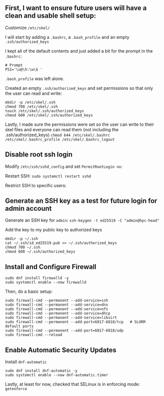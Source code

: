 ## First, I want to ensure future users will have a clean and usable shell setup:

Customize `/etc/skel/`

I will start by adding a `.bashrc`,  a `.bash_profile` and an empty `.ssh/authorized_keys`

I kept all of the default contents and just added a bit for the prompt in the `.bashrc`: 
```
# Prompt
PS1='\u@\h:\w\$ '
```

`.bash_profile` was left alone.

Created an empty `.ssh/authorized_keys` and set permissions so that only the user can read and write:
```
mkdir -p /etc/skel/.ssh
chmod 700 /etc/skel/.ssh
touch /etc/skel/.ssh/authorized_keys
chmod 600 /etc/skel/.ssh/authorized_keys
```

Lastly, I made sure the permissions were set so the user can write to their skel files and everyone can read them (not including the .ssh/authorized_keys)
`chmod 644 /etc/skel/.bashrc /etc/skel/.bashrc_profile /etc/skel/.bashrc_logout`

## Disable root ssh login

Modify `/etc/ssh/sshd_config` and set `PermitRootLogin no`:

Restart SSH:
`sudo systemctl restart sshd`

Restrict SSH to specific users:

## Generate an SSH key as a test for future login for admin account

Generate an SSH key for `admin`:
`ssh-keygen -t ed25519 -C "admin@hpc-head"`

Add the key to my public key to authorized keys
```
mkdir -p ~/.ssh
cat ~/.ssh/id_ed25519.pub >> ~/.ssh/authorized_keys
chmod 700 ~/.ssh
chmod 600 ~/.ssh/authorized_keys
```

## Install and Configure Firewall
```
sudo dnf install firewalld -y
sudo systemctl enable --now firewalld
```

Then, do a basic setup:
```
sudo firewall-cmd --permanent --add-service=ssh
sudo firewall-cmd --permanent --add-service=dns
sudo firewall-cmd --permanent --add-service=nfs
sudo firewall-cmd --permanent --add-service=dhcp
sudo firewall-cmd --permanent --add-service=libvirt
sudo firewall-cmd --permanent --add-port=6817-6818/tcp   # SLURM default ports
sudo firewall-cmd --permanent --add-port=6817-6818/udp
sudo firewall-cmd --reload
```

## Enable Automatic Security Updates

Install `dnf-automatic`
```
sudo dnf install dnf-automatic -y
sudo systemctl enable --now dnf-automatic.timer
```

Lastly, at least for now, checked that SELinux is in enforcing mode:
`getenforce`
